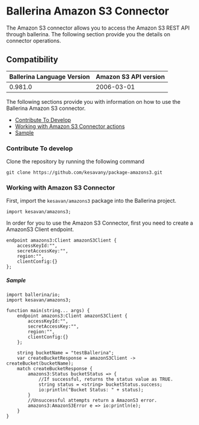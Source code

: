 # Ballerina Amazon S3 Connector

The Amazon S3 connector allows you to access the Amazon S3 REST API through ballerina. The following section provide you the details on connector operations.

## Compatibility
| Ballerina Language Version | Amazon S3 API version  |
| -------------------------- | -------------------- |
| 0.981.0                    | 2006-03-01                  |


The following sections provide you with information on how to use the Ballerina Amazon S3 connector.

- [Contribute To Develop](#contribute-to-develop)
- [Working with Amazon S3 Connector actions](#working-with-amazon-s3-endpoint-actions)
- [Sample](#sample)

### Contribute To develop

Clone the repository by running the following command 
```shell
git clone https://github.com/kesavany/package-amazons3.git
```

### Working with Amazon S3 Connector 

First, import the `kesavan/amazons3` package into the Ballerina project.

```ballerina
import kesavan/amazons3;
```

In order for you to use the Amazon S3 Connector, first you need to create a AmazonS3 Client endpoint.

```ballerina
endpoint amazons3:Client amazonS3Client {
    accessKeyId:"",
    secretAccessKey:"",
    region:"",
    clientConfig:{}
};
```

##### Sample

```ballerina
import ballerina/io;
import kesavan/amazons3;

function main(string... args) {
    endpoint amazons3:Client amazonS3Client {
        accessKeyId:"",
        secretAccessKey:"",
        region:"",
        clientConfig:{}
    };

    string bucketName = "testBallerina";
    var createBucketResponse = amazonS3Client -> createBucket(bucketName);
    match createBucketResponse {
        amazons3:Status bucketStatus => {
            //If successful, returns the status value as TRUE.
            string status = <string> bucketStatus.success;
            io:println("Bucket Status: " + status);
        }
        //Unsuccessful attempts return a AmazonS3 error.
        amazons3:AmazonS3Error e => io:println(e);
    }
}
```
